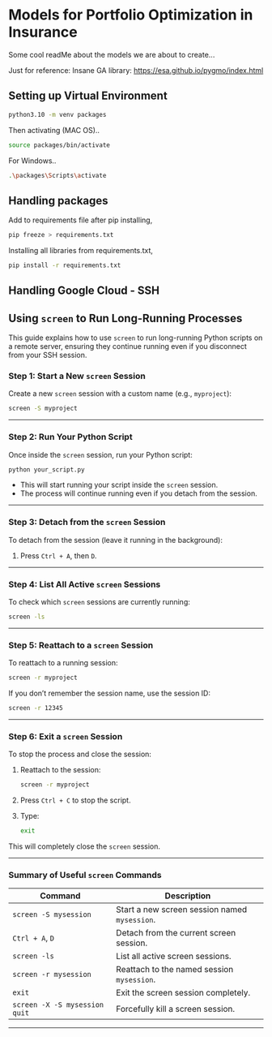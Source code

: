 # Models for Portfolio Optimization in Insurance

Some cool readMe about the models we are about to create...

Just for reference:
Insane GA library: https://esa.github.io/pygmo/index.html

## Setting up Virtual Environment

```sh
python3.10 -m venv packages 
```
Then activating (MAC OS)..
```sh
source packages/bin/activate
```
For Windows..
```sh
.\packages\Scripts\activate
```
## Handling packages
Add to requirements file after pip installing,
```sh
pip freeze > requirements.txt
```
Installing all libraries from requirements.txt,
```sh
pip install -r requirements.txt
```
## Handling Google Cloud - SSH

## Using `screen` to Run Long-Running Processes

This guide explains how to use `screen` to run long-running Python scripts on a remote server, ensuring they continue running even if you disconnect from your SSH session.

### Step 1: Start a New `screen` Session
Create a new `screen` session with a custom name (e.g., `myproject`):

```bash
screen -S myproject
```

---

### Step 2: Run Your Python Script
Once inside the `screen` session, run your Python script:

```bash
python your_script.py
```

- This will start running your script inside the `screen` session.
- The process will continue running even if you detach from the session.

---

### Step 3: Detach from the `screen` Session
To detach from the session (leave it running in the background):

1. Press `Ctrl + A`, then `D`.

---

### Step 4: List All Active `screen` Sessions
To check which `screen` sessions are currently running:

```bash
screen -ls
```

---

### Step 5: Reattach to a `screen` Session
To reattach to a running session:

```bash
screen -r myproject
```

If you don’t remember the session name, use the session ID:

```bash
screen -r 12345
```

---

### Step 6: Exit a `screen` Session
To stop the process and close the session:

1. Reattach to the session:

   ```bash
   screen -r myproject
   ```

2. Press `Ctrl + C` to stop the script.

3. Type:

   ```bash
   exit
   ```

This will completely close the `screen` session.

---

### Summary of Useful `screen` Commands

| Command                             | Description                                    |
|-------------------------------------|------------------------------------------------|
| `screen -S mysession`               | Start a new screen session named `mysession`.  |
| `Ctrl + A`, `D`                     | Detach from the current screen session.        |
| `screen -ls`                        | List all active screen sessions.               |
| `screen -r mysession`               | Reattach to the named session `mysession`.     |
| `exit`                              | Exit the screen session completely.            |
| `screen -X -S mysession quit`       | Forcefully kill a screen session.              |

---
